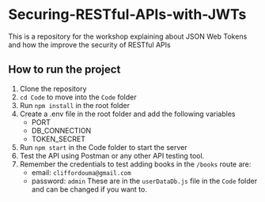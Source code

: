 # Securing-RESTful-APIs-with-JWTs

This is a repository for the workshop explaining about JSON Web Tokens and how the improve the security of RESTful APIs

## How to run the project

1. Clone the repository
2. `cd Code` to move into the `Code` folder
3. Run `npm install` in the root folder
4. Create a .env file in the root folder and add the following variables
    - PORT
    - DB_CONNECTION
    - TOKEN_SECRET
5. Run `npm start` in the Code folder to start the server
6. Test the API using Postman or any other API testing tool.
7. Remember the credentials to test adding books in the `/books` route are:
    - email: `cliffordouma@gmail.com`
    - password: `admin`
These are in the `userDataDb.js` file in the `Code` folder and can be changed if you want to.

<!-- Attribution: https://github.com/weibenfalk/jwtToken-react-express -->
